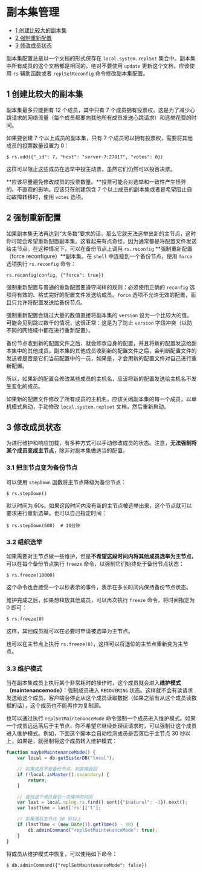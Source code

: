 # 副本集管理

- [1 创建比较大的副本集](#1)
- [2 强制重新配置](#2)
- [3 修改成员状态](#3)

副本集配置总是以一个文档的形式保存在 `local.system.replSet` 集合中。副本集中所有成员的这个文档都是相同的。绝对不要使用 `update` 更新这个文档，应该使用 `rs` 辅助函数或者 `replSetReconfig` 命令修改副本集配置。

## 1 创建比较大的副本集

副本集最多只能拥有 12 个成员，其中只有 7 个成员拥有投票权。这是为了减少心跳请求的网络流量（每个成员都要向其他所有成员发送心跳请求）和选举花费的时间。

如果要创建 7 个以上成员的副本集，只有 7 个成员可以拥有投票权，需要将其他成员的投票数量设置为 0：

```shell
$ rs.add({"_id": 7, "host": "server-7:27017", "votes": 0})
```

这样可以阻止这些成员在选举中投主动票，虽然它们仍然可以投否决票。

**应该尽量避免修改成员的投票数量。**投票可能会对选举和一致性产生怪异的、不直观的影响。应该只在创建包含 7 个以上成员的副本集或者是希望阻止自动故障转移<!-- 12.5.2 -->时，使用 `votes` 选项。

## 2 强制重新配置

如果副本集无法再达到“大多数”要求的话，那么它就无法选举出新的主节点，这时你可能会希望重新配置副本集。这看起来有点奇怪，因为通常都是将配置文件发送给主节点。在这种情况下，可以在备份节点上调用 `rs.reconfig` **强制重新配置（force reconfigure）**副本集。在 `shell` 中连接到一个备份节点，使用 `force` 选项执行 `rs.reconfig` 命令：

```shell
rs.reconfig(config, {"force": true})
```

强制重新配置与普通的重新配置要遵守同样的规则：必须使用正确的 `reconfig` 选项将有效的、格式完好的配置文件发送给成员。`force` 选项不允许无效的配置，而且只允许将配置发送给备份节点。

强制重新配置会跳过大量的数值直接将副本集的 `version` 设为一个比较大的值。可能会见到跳过数千的情况，这很正常：这是为了防止 `version` 字段冲突（以防不同的网络域中都在进行重新配置）。

备份节点收到新的配置文件之后，就会修改自身的配置，并且将新的配置发送给副本集中的其他成员。副本集的其他成员收到新的配置文件之后，会判断配置文件的发送者是否是它们当前配置中的一员，如果是，才会用新的配置文件对自己进行重新配置。

所以，如果新的配置会修改某些成员的主机名，应该将新的配置发送给主机名不发生变化的成员。

如果新的配置文件修改了所有成员的主机名，应该关闭副本集的每一个成员，以单机模式启动，手动修改 `local.system.replset` 文档，然后重新启动。

## 3 修改成员状态

为进行维护和响应加载，有多种方式可以手动修改成员的状态。注意，**无法强制将某个成员变成主节点**，除非对副本集做适当的配置。

### 3.1 把主节点变为备份节点

可以使用 `stepDown` 函数将主节点降级为备份节点：

```shell
$ rs.stepDown()
```

默认时间为 60s。如果这段时间内没有新的主节点被选举出来，这个节点就可以要求进行重新选举。也可以自己指定时间：

```shell
$ rs.stepDown(600)  # 10分钟
```

### 3.2 组织选举

如果需要对主节点做一些维护，但是**不希望这段时间内将其他成员选举为主节点**，可以在每个备份节点执行 `freeze` 命令，以强制它们始终处于备份节点状态：

```shell
$ rs.freeze(10000)
```

这个命令也会接受一个以秒表示的事件，表示在多长时间内保持备份节点状态。

维护完成之后，如果想释放其他成员，可以再次执行 `freeze` 命令，将时间指定为 0 即可：

```shell
$ rs.freeze(0)
```

这样，其他成员就可以在必要时申请被选举为主节点。

也可以在主节点上执行 `rs.freeze(0)`，这样可以将退位的主节点重新变为主节点。

### 3.3 维护模式

当在副本集成员上执行某个非常耗时的操作时，这个成员就会进入**维护模式（maintenancemode）**：强制成员进入 `RECOVERING` 状态。这样就不会有读请求发送给这个成员。客户端会停止从这个成员读取数据（如果之前有从这个成员读数据的话），这个成员也不能再作为复制源。

也可以通过执行 `replSetMaintenanceMode` 命令强制一个成员进入维护模式。如果一个成员远远落后于主节点，你不希望它继续处理读请求时，可以强制让这个成员进入维护模式。例如，下面这个脚本会自动检测成员是否落后于主节点 30 秒以上，如果是，就强制将这个成员转入维护模式：

```js
function maybeMaintenanceMode() {
    var local = db.getSisterDB("local");

    // 如果成员不是备份节点，则直接返回
    if (!local.isMaster().secondary) {
        return;
    }

    // 查找这个成员最后一次操作的时间
    var last = local.oplog.rs.find().sort({"$natural": -1}).next();
    var lastTime = last['rs']['t'];

    // 如果落后主节点 30 秒以上
    if (lastTime < (new Date()).getTime() - 30) {
        db.adminCommand("replSetMaintenanceMode": true);
    }
}
```

将成员从维护模式中恢复，可以使用如下命令：

```shell
$ db.adminCommand({"replSetMaintenanceMode": false})
```